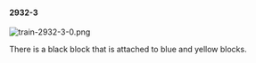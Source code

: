 #### 2932-3
![train-2932-3-0.png](https://github.com/lil-lab/nlvr/raw/master/nlvr/train/images/69/train-2932-3-0.png "train-2932-3-0.png")

There is a black block that is attached to blue and yellow blocks.
